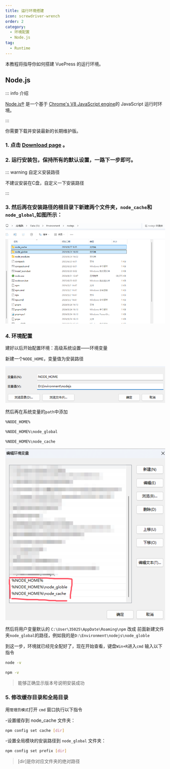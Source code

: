 ```yaml
---
title: 运行环境搭建
icon: screwdriver-wrench
order: 2
category:
  - 环境配置
  - Node.js
tag:
  - Runtime
---
```


本教程将指导你如何搭建 VuePress 的运行环境。

<!-- more -->

## Node.js

::: info 介绍

[Node.js®](https://nodejs.org/en/) 是一个基于 [Chrome's V8 JavaScript engine](https://v8.dev/)的 JavaScript 运行时环境。

:::

你需要下载并安装最新的长期维护版。

### 1. 点击 [Download page](https://nodejs.org/en/) 。

### 2. 运行安装包，保持所有的默认设置，一路下一步即可。

::: warning 自定义安装路径

不建议安装在C盘，自定义一下安装路径

:::
### 3. 然后再在安装路径的根目录下新建两个文件夹，`node_cache`和`node_global`,如图所示：

![](https://github.com/Thirty-Li/typoraImg/blob/main/blogImage/9e8f03c3cf708ec9d207870992c14943.png?raw=true)

### 4. 环境配置

建好以后开始配置环境：高级系统设置——环境变量 

新建一个`NODE_HOME`，变量值为安装路径

![](https://github.com/Thirty-Li/typoraImg/blob/main/blogImage/c11ad51c87f5a011643495335fad872b.png?raw=true)

然后再在系统变量的`path`中添加

```bash
%NODE_HOME%
```

```bash
%NODE_HOME%\node_global
```

```bash
%NODE_HOME%\node_cache
```
![](https://github.com/Thirty-Li/typoraImg/blob/main/blogImage/40775d2b28c32424afe0f77e5f87e0d7.png?raw=true)

然后将用户变量默认的 `C:\User\35025\AppDate\Roaming\npm` 改成 前面新建文件夹`node_global`的路径，例如我的是`D:\Environment\nodejs\node_globle`

到这一步，环境就已经完全配好了，现在开始查看，键盘`Win+R`进入`cmd`
输入以下指令
```bash
node -v
```

```bash
npm -v
```
>能够正确显示版本号说明安装成功

### 5. 修改缓存目录和全局目录

用`管理员模式`打开 `cmd` 窗口执行以下指令

-设置缓存到 node_cache 文件夹：
```bash
npm config set cache [dir]
```

-设置全局模块的安装路径到 `node_global` 文件夹：

```bash
npm config set prefix [dir]
```
>[dir]是你对应文件夹的绝对路径
